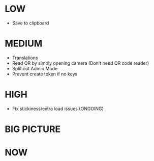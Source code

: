 # LOW

* Save to clipboard

# MEDIUM

* Translations
* Read QR by simply opening camera (Don't need QR code reader)
* Split out Admin Mode
* Prevent create token if no keys

# HIGH

* Fix stickiness/extra load issues (ONGOING)

# BIG PICTURE


# NOW
